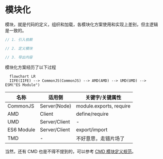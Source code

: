 # 模块化

模块，就是代码的定义，组织和加载，各模块化方案使用和实现上差别，但主逻辑是一致的。

```js
// 1. 引入依赖

// 2. 定义模块

// 3. 导出内容
```

模块化方案经历了以下过程

```mermaid
  flowchart LR
  IIFE(IIFE) --> CommonJS(CommonJS) --> AMD(AMD) --> UMD(UMD) --> ESM("ES Module")
```

| 名称       | 适用侧        | 关键字/关键属性         |
| ---------- | ------------- | ----------------------- |
| CommonJS   | Server(Node)  | module.exports, require |
| AMD        | Client        | define/require          |
| UMD        | Server/Client | -                       |
| ES6 Module | Server/Client | export/import           |
| TMD        | -             | 不好意思，走错片场了    |

当然，还有 CMD 也是不得不提到的，可以参考 [CMD 模块定义规范](https://github.com/seajs/seajs/issues/242)。

<!-- ## Webpack 中的模块加载原理

JS 中的内容，在 loader 转换之后，其实还是没有转换掉”import“ 或者 ”export“ 之类的内容。在 compilation 的 seal 才会对各个模块中的导入导出相关的关键字进行替换，替换为 webpack_require 相关的属性。根据模块的不同，输出的引导函数中，会定义类似于 webpack_require.r，webpack_require.n 等这样的工具函数用以获取模块，在不同类型的模块化规范间做转换。 -->

<!-- https://developer.mozilla.org/en-US/docs/Web/JavaScript/Guide/Modules -->

<!-- JS的加载过程 https://v8.dev/features/modules#mjs -->
<!-- importmap. -->

<!-- v8 https://v8.dev/docs -->
<!-- https://hacks.mozilla.org/2018/03/es-modules-a-cartoon-deep-dive/ -->

<!-- 依赖管理 -->

<!-- 查看 NodeJS的源码 https://github.com/nodejs/node/blob/main/lib/internal/modules/cjs/loader.js -->
